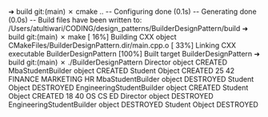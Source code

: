➜  build git:(main) ✗ cmake ..
-- Configuring done (0.1s)
-- Generating done (0.0s)
-- Build files have been written to: /Users/atultiwari/CODING/design_patterns/BuilderDesignPattern/build
➜  build git:(main) ✗ make
[ 16%] Building CXX object CMakeFiles/BuilderDesignPattern.dir/main.cpp.o
[ 33%] Linking CXX executable BuilderDesignPattern
[100%] Built target BuilderDesignPattern
➜  build git:(main) ✗ ./BuilderDesignPattern
Director object CREATED
MbaStudentBuilder object CREATED
Student Object CREATED
25 42
FINANCE MARKETING HR
MbaStudentBuilder object DESTROYED
Student Object DESTROYED
EngineeringStudentBuilder object CREATED
Student Object CREATED
18 40
OS CS ED
Director object DESTROYED
EngineeringStudentBuilder object DESTROYED
Student Object DESTROYED